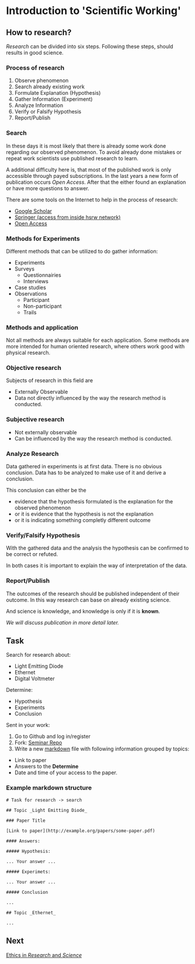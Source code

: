 # Introduction to 'Scientific Working'

## How to research?

_Research_ can be divided into six steps.
Following these steps, should results in good science.

### Process of research

1. Observe phenomenon
2. Search already existing work
3. Formulate Explanation (Hypothesis)
4. Gather Information (Experiment)
5. Analyze Information
6. Verify or Falsify Hypothesis
7. Report/Publish

### Search

In these days it is most likely that there is already some work done regarding
our observed phenomenon.
To avoid already done mistakes or repeat work scientists use published research
to learn.

A additional difficulty here is, that most of the published work is only
accessible through payed subscriptions.
In the last years a new form of publication occurs _Open Access_.
After that the either found an explanation or have more questions to answer.

There are some tools on the Internet to help in the process of research:

- [Google Scholar](https://scholar.google.com)
- [Springer (access from inside hsrw network)](https://link.springer.com)
- [Open Access](https://open-access.net)

### Methods for Experiments

Different methods that can be utilized to do gather information:

- Experiments
- Surveys
  - Questionnairies
  - Interviews
- Case studies
- Observations
  - Participant
  - Non-participant
  - Trails

### Methods and application

Not all methods are always suitable for each application.
Some methods are more intended for human oriented research, where others work
good with physical research.

### Objective research

Subjects of research in this field are 

- Externally Observable
- Data not directly influenced by the way the research method is conducted.

### Subjective research

- Not externally observable
- Can be influenced by the way the research method is conducted.

### Analyze Research

Data gathered in experiments is at first data. There is no obvious conclusion.
Data has to be analyzed to make use of it and derive a conclusion.

This conclusion can either be the
- evidence that the hypothesis formulated is the explanation for the observed
  phenomenon
- or it is evidence that the hypothesis is not the explanation
- or it is indicating something completly different outcome

### Verify/Falsify Hypothesis

With the gathered data and the analysis the hypothesis can be confirmed to be
correct or refuted.

In both cases it is important to explain the way of interpretation of the data.

### Report/Publish

The outcomes of the research should be published independent of their outcome.
In this way research can base on already existing science.

And science is knowledge, and knowledge is only if it is **known**.

_We will discuss publication in more detail later._

## Task

Search for research about:

- Light Emitting Diode
- Ethernet
- Digital Voltmeter

Determine:

- Hypothesis
- Experiments
- Conclusion

Sent in your work:

1. Go to Github and log in/register
2. Fork: <a
  href="https://github.com/skoenen/ci_1.06_introduction-to-scientific-working"
  target="_blank">Seminar Repo</a>
3. Write a new
  <a href="https://markdownguide.org/cheat-sheet" target="_blank">markdown</a>
  file with following information grouped by topics:
  - Link to paper
  - Answers to the **Determine**
  - Date and time of your access to the paper.

### Example markdown structure

```
# Task for research -> search

## Topic _Light Emitting Diode_

### Paper Title

[Link to paper](http://example.org/papers/some-paper.pdf)

#### Answers:

##### Hypothesis:

... Your answer ...

##### Experimets:

... Your answer ...

##### Conclusion

... 

## Topic _Ethernet_

...

```

## Next
[Ethics in _Research_ and _Science_](Ethics-in-Science-Research.md)

